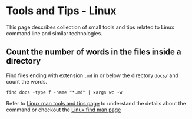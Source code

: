 # Tools and Tips - Linux

This page describes collection of small tools and tips related to Linux command line and similar technologies.

## Count the number of words in the files inside a directory

Find files ending with extension `.md` in or below the directory `docs/` and count the words.

```
find docs -type f -name "*.md" | xargs wc -w
```

Refer to [Linux man tools and tips page](docs\command-line\linux\tools-and-tips.md) to understand the details about the command or checkout the [Linux find man page](https://man7.org/linux/man-pages/man1/find.1.html)


